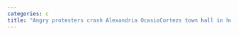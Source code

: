 ```yaml
---
categories: c
title: "Angry protesters crash Alexandria OcasioCortezs town hall in her own home district"
---
```


